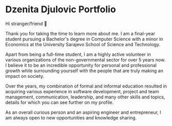 # Dzenita Djulovic Portfolio

Hi stranger/friend 👋

Thank you for taking the time to learn more about me.
I am a final-year student pursuing a Bachelor's degree in Computer Science with a minor in Economics at the University Sarajevo School of Science and Technology. 

Apart from being a full-time student, I am a highly active volunteer in various organizations of the non-governmental sector for over 5 years now. I believe it to be an incredible opportunity for personal and professional growth while surrounding yourself with the people that are truly making an impact on society.

Over the years, my combination of formal and informal education resulted in acquiring various experience in software development, project and team management, communication, leadership, and many other skills and topics, details for which you can see further on my profile.

As an overall curious person and an aspiring engineer and entrepreneur, I am always open to new opportunities and knowledge sharing.
